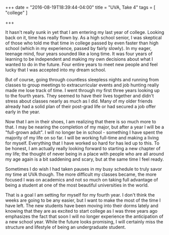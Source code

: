+++
date = "2016-08-19T18:39:44-04:00"
title = "UVA, Take 4"
tags = [ "college" ]

+++

It hasn't really sunk in yet that I am entering my last year of college. Looking back on it, time has really flown by. As a high school senior, I was skeptical of those who told me that time in college passed by even faster than high school (which in my experience, passed by fairly slowly). In my eager, teenage mind, four years sounded like a long time. It was four years of learning to be independent and making my own decisions about what I wanted to do in the future. Four entire years to meet new people and feel lucky that I was accepted into my dream school. 

But of course, going through countless sleepless nights and running from classes to group meetings to extracurricular events and job hunting really made me lose track of time. I went through my first three years looking up to the fourth years. They seemed to have their lives together and didn't stress about classes nearly as much as I did. Many of my older friends already had a solid plan of their post-grad life or had secured a job offer early in the year. 

Now that I am in their shoes, I am realizing that there is so much more to that. I may be nearing the completion of my major, but after a year I will be a "full-grown adult". I will no longer be in school - something I have spent the majority of my life on so far. I will be working full-time and making a living for myself. Everything that I have worked so hard for has led up to this. To be honest, I am actually really looking forward to starting a new chapter of my life; the thought of never being in a place with people who are all around my age again is a bit saddening and scary, but at the same time I feel ready. 

Sometimes I do wish I had taken pauses in my busy schedule to truly savor my time at UVA though. The more difficult my classes became, the more focused I was on academics and not so much on taking full advantage of being a student at one of the most beautiful universities in the world. 

That is a goal I am setting for myself for my fourth year. I don't think the weeks are going to be any easier, but I want to make the most of the time I have left. The new students have been moving into their dorms lately and knowing that they are as excited to start college as I was three years ago emphasizes the fact that soon I will no longer experience the anticipation of a new school year. While the future looks promising, I will certainly miss the structure and lifestyle of being an undergraduate student. 